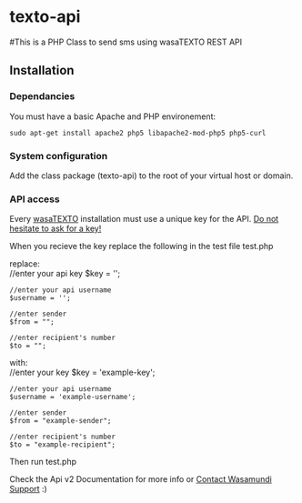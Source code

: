 texto-api
========

#This is a PHP Class to send sms using wasaTEXTO REST API

## Installation

### Dependancies
You must have a basic Apache and PHP environement:

	sudo apt-get install apache2 php5 libapache2-mod-php5 php5-curl

### System configuration
Add the class package (texto-api) to the root of your virtual host or domain</b>.

### API access
Every <a href="http://www.wasamundi.com/texto">wasaTEXTO</a> installation must use a unique key for the API. [Do not hesitate to ask for a key!](mailto:support@wasamundi.com)

When you recieve the key replace the following in the test file test.php

replace: <br />
	//enter your api key
	$key = ''; 
	
	//enter your api username
	$username = '';

	//enter sender
	$from = "";
	
	//enter recipient's number
	$to = "";
	
with: <br />
	//enter your key
	$key = 'example-key'; 
	
	//enter your api username
	$username = 'example-username';

	//enter sender
	$from = "example-sender";
	
	//enter recipient's number
	$to = "example-recipient";

Then run test.php

Check the Api v2 Documentation for more info or [Contact Wasamundi Support](mailto:support@wasamundi.com) :)


